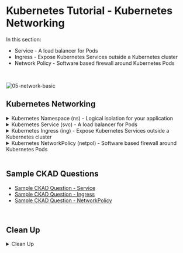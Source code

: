 # Kubernetes Tutorial - Kubernetes Networking

In this section:
- Service - A load balancer for Pods
- Ingress - Expose Kubernetes Services outside a Kubernetes cluster
- Network Policy - Software based firewall around Kubernetes Pods
<br />

![05-network-basic](https://user-images.githubusercontent.com/18049790/140637546-e3535aa3-cbd6-4dd9-bd39-37c466b6566a.jpg)
<br />

## Kubernetes Networking

<details class="faq box"><summary>Kubernetes Namespace (ns) - Logical isolation for your application</summary>
<p>

kubernetes.io bookmark: [Namespaces](https://kubernetes.io/docs/concepts/overview/working-with-objects/namespaces/)

```bash
kubectl create namespace ns-bootcamp-networking
kubectl config set-context --current --namespace=ns-bootcamp-networking
```

</p>
</details>

<details class="faq box"><summary>Kubernetes Service (svc) - A load balancer for Pods</summary>
<p>

> Problem Statement: I want a stable network entry point into my application
> 
> tl;dr – Think Load balancer for individual microservices

![05-network-svc](https://user-images.githubusercontent.com/18049790/140637550-b404f946-de52-4c45-8bb5-23b7ea7ebe2d.jpg)

kubernetes.io bookmark: [Service](https://kubernetes.io/docs/concepts/services-networking/service/)

Create a Pod 

```bash
kubectl run service-pod --image=nginx --port=80  --labels="tier=web"
```

Create the Service

```bash
kubectl expose pod service-pod --port=8080 --target-port=80 --name=my-service
```
```bash
clear
# Check your work - run a diagnostics pod
kubectl run remote-run --image=busybox --restart=Never --rm -it
# Repeat this command to see different responses
wget -qO- my-service:8080
```

</p>
</details>

<details class="faq box"><summary>Kubernetes Ingress (ing) - Expose Kubernetes Services outside a Kubernetes cluster</summary>
<p>

> Problem Statement: I want a way to expose my application outside the Kubernetes cluster

> tl;dr – Want to open up your microservice application to the Internet with a fancy URL?

![05-network-ing](https://user-images.githubusercontent.com/18049790/140637548-d1a9ced9-7c66-406c-86d3-1a7001de2e75.jpg)

kubernetes.io bookmark: [Ingress](https://kubernetes.io/docs/concepts/services-networking/ingress/)

Prerequisite Software for this example to work:
```bash
kubectl apply -f https://projectcontour.io/quickstart/contour.yaml
```

```yaml
cat << EOF | kubectl apply -f -
apiVersion: networking.k8s.io/v1
kind: Ingress
metadata:
  name: my-ingress #👈👈👈 Ingress Name
  annotations:
    nginx.ingress.kubernetes.io/rewrite-target: /
spec:
  rules:
  - http:
      paths:
      - path: / #👈👈👈 Change
        pathType: Prefix
        backend:
          service:
            name: my-service #👈👈👈 Service Name
            port:
              number: 8080 #👈👈👈 Change: --port=8080
EOF
```

```bash
curl localhost
```

</p>
</details>

<details class="faq box"><summary>Kubernetes NetworkPolicy (netpol) - Software based firewall around Kubernetes Pods</summary>
<p>

> Problem Statement: I want a way to deny all network traffic around pods unless explicitly allowed
>
> tl;dr – Trust no one, explicitly define who talks to who with my software based firewall 

GUI for explaining and generating Network Policies: [editor.cilium.io](https://editor.cilium.io/)

kubernetes.io bookmark: [Declare Network Policy](https://kubernetes.io/docs/tasks/administer-cluster/declare-network-policy/)

Notes
* This does not work on Docker Desktop
* Network Policies are not enforced on Docker Desktop
* Run on alternative Cloud Provider

```bash
kubectl create deployment nginx --image=nginx
kubectl expose deployment nginx --port=80
```

```bash
kubectl run busybox --rm -ti --image=busybox -- /bin/sh
# wget --spider --timeout=1 nginx
```

Leave the busybox active in a shell. Open another shell and apply the network policy.

```yaml
cat << EOF | kubectl apply -f -
apiVersion: networking.k8s.io/v1
kind: NetworkPolicy
metadata:
  name: access-nginx
spec:
  podSelector:
    matchLabels:
      app: nginx
  ingress:
  - from:
    - podSelector:
        matchLabels:
          access: "true"
EOF
```

Come back to the busybox shell and check connectivity.

```bash
kubectl run busybox --rm -ti --image=busybox -- /bin/sh
# wget --spider --timeout=1 nginx
```

</p>
</details>
<br />

## Sample CKAD Questions

* [Sample CKAD Question - Service](https://github.com/jamesbuckett/ckad-questions/blob/main/04-ckad-services-networking.md#04-02-create-a-namespace-called-service-namespace-create-a-pod-called-service-pod-using-the-nginx-image-and-exposing-port-80-label-the-pod-tierweb-create-a-service-for-the-pod-called-my-service-allowing-for-communication-inside-the-cluster-let-the-service-expose-port-8080)
* [Sample CKAD Question - Ingress](https://github.com/jamesbuckett/ckad-questions/blob/main/04-ckad-services-networking.md#04-03-create-an-ingress-called-my-ingress-to-expose-the-service-my-service-from-previous-question-outside-the-cluster)
* [Sample CKAD Question - NetworkPolicy](https://github.com/jamesbuckett/ckad-questions/blob/main/04-ckad-services-networking.md#04-01-create-a-namespace-called-netpol-namespace-create-a-pod-called-web-pod-using-the-nginx-image-and-exposing-port-80-label-the-pod-tierweb-create-a-pod-called-app-pod-using-the-nginx-image-and-exposing-port-80-label-the-pod-tierapp-create-a-pod-called-db-pod-using-the-nginx-image-and-exposing-port-80-label-the-pod-tierdb-create-a-network-policy-called-my-netpol-that-allows-the-web-pod-to-only-egress-to-app-pod-on-port-80)
<br />

## Clean Up

<details class="faq box"><summary>Clean Up</summary>
<p>

```bash
cd
yes | rm -R ~/ckad/
kubectl delete ns ns-bootcamp-networking --now
```

_End of Section_
